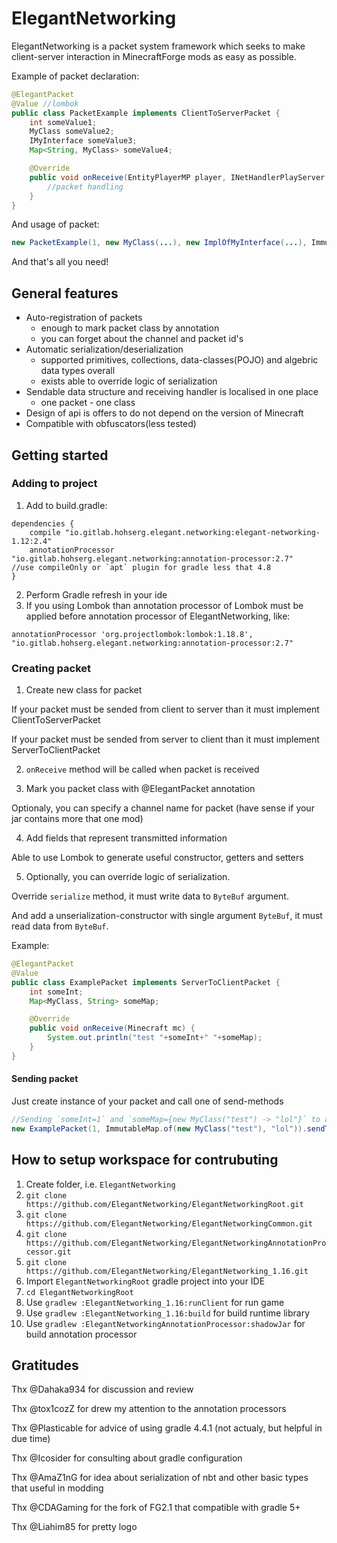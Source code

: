 # ElegantNetworking

ElegantNetworking is a packet system framework which seeks to make client-server interaction in MinecraftForge mods as easy as possible. 

Example of packet declaration:
```java
@ElegantPacket
@Value //lombok
public class PacketExample implements ClientToServerPacket {
    int someValue1;
    MyClass someValue2;
    IMyInterface someValue3;
    Map<String, MyClass> someValue4;

    @Override
    public void onReceive(EntityPlayerMP player, INetHandlerPlayServer handler) {
        //packet handling
    }
}
```
And usage of packet:
```java
new PacketExample(1, new MyClass(...), new ImplOfMyInterface(...), ImmutableMap.of(...)).sendToServer();
```
And that's all you need!

## General features
+ Auto-registration of packets
  * enough to mark packet class by annotation
  * you can forget about the channel and packet id's
+ Automatic serialization/deserialization
  * supported primitives, collections, data-classes(POJO) and algebric data types overall
  * exists able to override logic of serialization
+ Sendable data structure and receiving handler is localised in one place
  * one packet - one class
+ Design of api is offers to do not depend on the version of Minecraft
+ Compatible with obfuscators(less tested)

## Getting started
### Adding to project
1. Add to build.gradle:
```groowy
dependencies {
    compile "io.gitlab.hohserg.elegant.networking:elegant-networking-1.12:2.4"
    annotationProcessor  "io.gitlab.hohserg.elegant.networking:annotation-processor:2.7"   //use compileOnly or `apt` plugin for gradle less that 4.8
}
```
2. Perform Gradle refresh in your ide
3. If you using Lombok than annotation processor of Lombok must be applied before annotation processor of ElegantNetworking, like:
```groowy
annotationProcessor 'org.projectlombok:lombok:1.18.8', "io.gitlab.hohserg.elegant.networking:annotation-processor:2.7"
```
### Creating packet
1. Create new class for packet

If your packet must be sended from client to server than it must implement ClientToServerPacket

If your packet must be sended from server to client than it must implement ServerToClientPacket

2. `onReceive` method will be called when packet is received

3. Mark you packet class with @ElegantPacket annotation

Optionaly, you can specify a channel name for packet (have sense if your jar contains more that one mod)

4. Add fields that represent transmitted information

Able to use Lombok to generate useful constructor, getters and setters

5. Optionally, you can override logic of serialization. 

Override `serialize` method, it must write data to `ByteBuf` argument.

And add a unserialization-constructor with single argument `ByteBuf`, it must read data from `ByteBuf`.

Example:
```java
@ElegantPacket
@Value
public class ExamplePacket implements ServerToClientPacket {
    int someInt;
    Map<MyClass, String> someMap;

    @Override
    public void onReceive(Minecraft mc) {
        System.out.println("test "+someInt+" "+someMap);
    }
}
```
#### Sending packet
Just create instance of your packet and call one of send-methods
```java
//Sending `someInt=1` and `someMap={new MyClass("test") -> "lol"}` to all players in dimension `world`
new ExamplePacket(1, ImmutableMap.of(new MyClass("test"), "lol")).sendToDimension(world);
```

## How to setup workspace for contrubuting
1. Create folder, i.e. `ElegantNetworking`
2. `git clone https://github.com/ElegantNetworking/ElegantNetworkingRoot.git`
3. `git clone https://github.com/ElegantNetworking/ElegantNetworkingCommon.git`
4. `git clone https://github.com/ElegantNetworking/ElegantNetworkingAnnotationProcessor.git`
5. `git clone https://github.com/ElegantNetworking/ElegantNetworking_1.16.git`
6. Import `ElegantNetworkingRoot` gradle project into your IDE
7. `cd ElegantNetworkingRoot`
8. Use `gradlew :ElegantNetworking_1.16:runClient` for run game
9. Use `gradlew :ElegantNetworking_1.16:build` for build runtime library
10. Use `gradlew :ElegantNetworkingAnnotationProcessor:shadowJar` for build annotation processor

## Gratitudes
Thx @Dahaka934 for discussion and review

Thx @tox1cozZ for drew my attention to the annotation processors

Thx @Plasticable for advice of using gradle 4.4.1 (not actualy, but helpful in due time)

Thx @Icosider for consulting about gradle configuration

Thx @AmaZ1nG for idea about serialization of nbt and other basic types that useful in modding

Thx @CDAGaming for the fork of FG2.1 that compatible with gradle 5+

Thx @Liahim85 for pretty logo
